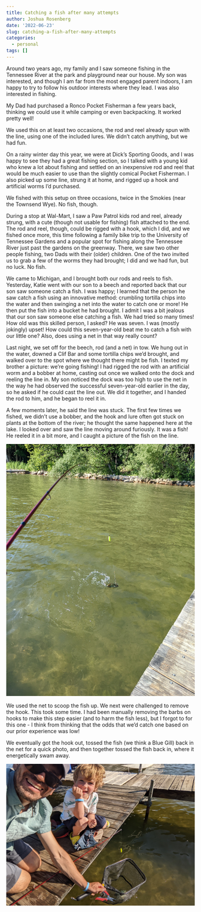```yaml
---
title: Catching a fish after many attempts
author: Joshua Rosenberg
date: '2022-06-23'
slug: catching-a-fish-after-many-attempts
categories:
  - personal
tags: []
---
```


Around two years ago, my family and I saw someone fishing in the Tennessee River at the park and playground near our house. My son was interested, and though I am far from the most engaged parent indoors, I am happy to try to follow his outdoor interests where they lead. I was also interested in fishing.

My Dad had purchased a Ronco Pocket Fisherman a few years back, thinking we could use it while camping or even backpacking. It worked pretty well!

We used this on at least two occasions, the rod and reel already spun with the line, using one of the included lures. We didn’t catch anything, but we had fun.

On a rainy winter day this year, we were at Dick’s Sporting Goods, and I was happy to see they had a great fishing section, so I talked with a young kid who knew a lot about fishing and settled on an inexpensive rod and reel that would be much easier to use than the slightly comical Pocket Fisherman. I also picked up some line, strung it at home, and rigged up a hook and artificial worms I’d purchased.

We fished with this setup on three occasions, twice in the Smokies (near the Townsend Wye). No fish, though.

During a stop at Wal-Mart, I saw a Paw Patrol kids rod and reel, already strung, with a cute (though not usable for fishing) fish attached to the end. The rod and reel, though, could be rigged with a hook, which I did, and we fished once more, this time following a family bike trip to the University of Tennessee Gardens and a popular spot for fishing along the Tennessee River just past the gardens on the greenway. There, we saw two other people fishing, two Dads with their (older) children. One of the two invited us to grab a few of the worms they had brought; I did and we had fun, but no luck. No fish.

We came to Michigan, and I brought both our rods and reels to fish. Yesterday, Katie went with our son to a beech and reported back that our son saw someone catch a fish. I was happy; I learned that the person he saw catch a fish using an innovative method: crumbling tortilla chips into the water and then swinging a net into the water to catch one or more! He then put the fish into a bucket he had brought. I admit I was a bit jealous that our son saw someone else catching a fish. We had tried so many times! How old was this skilled person, I asked? He was seven. I was (mostly jokingly) upset! How could this seven-year-old beat me to catch a fish with our little one? Also, does using a net in that way really count?

Last night, we set off for the beech, rod (and a net) in tow. We hung out in the water, downed a Clif Bar and some tortilla chips we’d brought, and walked over to the spot where we thought there might be fish. I texted my brother a picture: we’re going fishing! I had rigged the rod with an artificial worm and a bobber at home, casting out once we walked onto the dock and reeling the line in. My son noticed the dock was too high to use the net in the way he had observed the successful seven-year-old earlier in the day, so he asked if he could cast the line out. We did it together, and I handed the rod to him, and he began to reel it in.

A few moments later, he said the line was stuck. The first few times we fished, we didn’t use a bobber, and the hook and lure often got stuck on plants at the bottom of the river; he thought the same happened here at the lake. I looked over and saw the line moving around furiously. It was a fish! He reeled it in a bit more, and I caught a picture of the fish on the line.

![](images/fish.jpg)

We used the net to scoop the fish up. We next were challenged to remove the hook. This took some time. I had been manually removing the barbs on hooks to make this step easier (and to harm the fish less), but I forgot to for this one - I think from thinking that the odds that we’d catch one based on our prior experience was low!

We eventually got the hook out, tossed the fish (we think a Blue Gill) back in the net for a quick photo, and then together tossed the fish back in, where it energetically swam away.

![](images/success.jpg)
